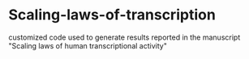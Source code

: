 # Scaling-laws-of-transcription
customized code used to generate results reported in the manuscript "Scaling laws of human transcriptional activity"
